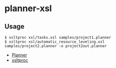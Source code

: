 # planner-xsl

## Usage
    $ xsltproc xsl/tasks.xsl samples/project1.planner
    $ xsltproc xsl/automatic_resource_leveling.xsl samples/project2.planner -o project2out.planner

- [Planner](https://wiki.gnome.org/Apps/Planner)
- [xsltproc](http://xmlsoft.org/XSLT/xsltproc2.html)
